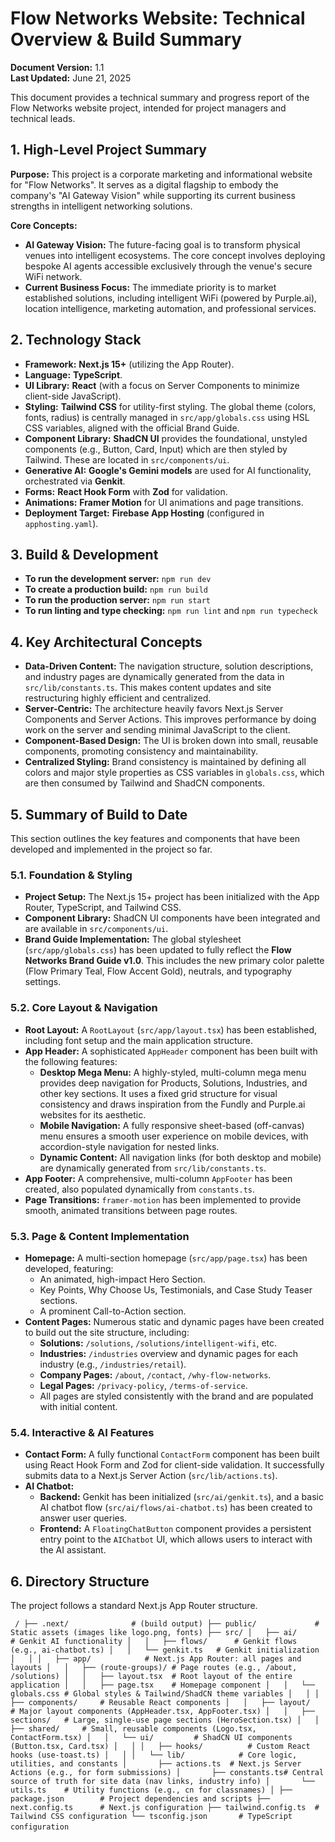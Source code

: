 
# Flow Networks Website: Technical Overview & Build Summary

**Document Version:** 1.1  
**Last Updated:** June 21, 2025

This document provides a technical summary and progress report of the Flow Networks website project, intended for project managers and technical leads.

## 1. High-Level Project Summary

**Purpose:** This project is a corporate marketing and informational website for "Flow Networks". It serves as a digital flagship to embody the company's "AI Gateway Vision" while supporting its current business strengths in intelligent networking solutions.

**Core Concepts:**
*   **AI Gateway Vision:** The future-facing goal is to transform physical venues into intelligent ecosystems. The core concept involves deploying bespoke AI agents accessible exclusively through the venue's secure WiFi network.
*   **Current Business Focus:** The immediate priority is to market established solutions, including intelligent WiFi (powered by Purple.ai), location intelligence, marketing automation, and professional services.

## 2. Technology Stack

*   **Framework:** **Next.js 15+** (utilizing the App Router).
*   **Language:** **TypeScript**.
*   **UI Library:** **React** (with a focus on Server Components to minimize client-side JavaScript).
*   **Styling:** **Tailwind CSS** for utility-first styling. The global theme (colors, fonts, radius) is centrally managed in `src/app/globals.css` using HSL CSS variables, aligned with the official Brand Guide.
*   **Component Library:** **ShadCN UI** provides the foundational, unstyled components (e.g., Button, Card, Input) which are then styled by Tailwind. These are located in `src/components/ui`.
*   **Generative AI:** **Google's Gemini models** are used for AI functionality, orchestrated via **Genkit**.
*   **Forms:** **React Hook Form** with **Zod** for validation.
*   **Animations:** **Framer Motion** for UI animations and page transitions.
*   **Deployment Target:** **Firebase App Hosting** (configured in `apphosting.yaml`).

## 3. Build & Development

*   **To run the development server:** `npm run dev`
*   **To create a production build:** `npm run build`
*   **To run the production server:** `npm run start`
*   **To run linting and type checking:** `npm run lint` and `npm run typecheck`

## 4. Key Architectural Concepts

*   **Data-Driven Content:** The navigation structure, solution descriptions, and industry pages are dynamically generated from the data in `src/lib/constants.ts`. This makes content updates and site restructuring highly efficient and centralized.
*   **Server-Centric:** The architecture heavily favors Next.js Server Components and Server Actions. This improves performance by doing work on the server and sending minimal JavaScript to the client.
*   **Component-Based Design:** The UI is broken down into small, reusable components, promoting consistency and maintainability.
*   **Centralized Styling:** Brand consistency is maintained by defining all colors and major style properties as CSS variables in `globals.css`, which are then consumed by Tailwind and ShadCN components.

## 5. Summary of Build to Date

This section outlines the key features and components that have been developed and implemented in the project so far.

### 5.1. Foundation & Styling
*   **Project Setup:** The Next.js 15+ project has been initialized with the App Router, TypeScript, and Tailwind CSS.
*   **Component Library:** ShadCN UI components have been integrated and are available in `src/components/ui`.
*   **Brand Guide Implementation:** The global stylesheet (`src/app/globals.css`) has been updated to fully reflect the **Flow Networks Brand Guide v1.0**. This includes the new primary color palette (Flow Primary Teal, Flow Accent Gold), neutrals, and typography settings.

### 5.2. Core Layout & Navigation
*   **Root Layout:** A `RootLayout` (`src/app/layout.tsx`) has been established, including font setup and the main application structure.
*   **App Header:** A sophisticated `AppHeader` component has been built with the following features:
    *   **Desktop Mega Menu:** A highly-styled, multi-column mega menu provides deep navigation for Products, Solutions, Industries, and other key sections. It uses a fixed grid structure for visual consistency and draws inspiration from the Fundly and Purple.ai websites for its aesthetic.
    *   **Mobile Navigation:** A fully responsive sheet-based (off-canvas) menu ensures a smooth user experience on mobile devices, with accordion-style navigation for nested links.
    *   **Dynamic Content:** All navigation links (for both desktop and mobile) are dynamically generated from `src/lib/constants.ts`.
*   **App Footer:** A comprehensive, multi-column `AppFooter` has been created, also populated dynamically from `constants.ts`.
*   **Page Transitions:** `framer-motion` has been implemented to provide smooth, animated transitions between page routes.

### 5.3. Page & Content Implementation
*   **Homepage:** A multi-section homepage (`src/app/page.tsx`) has been developed, featuring:
    *   An animated, high-impact Hero Section.
    *   Key Points, Why Choose Us, Testimonials, and Case Study Teaser sections.
    *   A prominent Call-to-Action section.
*   **Content Pages:** Numerous static and dynamic pages have been created to build out the site structure, including:
    *   **Solutions:** `/solutions`, `/solutions/intelligent-wifi`, etc.
    *   **Industries:** `/industries` overview and dynamic pages for each industry (e.g., `/industries/retail`).
    *   **Company Pages:** `/about`, `/contact`, `/why-flow-networks`.
    *   **Legal Pages:** `/privacy-policy`, `/terms-of-service`.
    *   All pages are styled consistently with the brand and are populated with initial content.

### 5.4. Interactive & AI Features
*   **Contact Form:** A fully functional `ContactForm` component has been built using React Hook Form and Zod for client-side validation. It successfully submits data to a Next.js Server Action (`src/lib/actions.ts`).
*   **AI Chatbot:**
    *   **Backend:** Genkit has been initialized (`src/ai/genkit.ts`), and a basic AI chatbot flow (`src/ai/flows/ai-chatbot.ts`) has been created to answer user queries.
    *   **Frontend:** A `FloatingChatButton` component provides a persistent entry point to the `AIChatbot` UI, which allows users to interact with the AI assistant.

## 6. Directory Structure

The project follows a standard Next.js App Router structure.

` ` `
/
├── .next/              # (build output)
├── public/             # Static assets (images like logo.png, fonts)
├── src/
│   ├── ai/             # Genkit AI functionality
│   │   ├── flows/      # Genkit flows (e.g., ai-chatbot.ts)
│   │   └── genkit.ts   # Genkit initialization
│   │
│   ├── app/            # Next.js App Router: all pages and layouts
│   │   ├── (route-groups)/ # Page routes (e.g., /about, /solutions)
│   │   ├── layout.tsx  # Root layout of the entire application
│   │   ├── page.tsx    # Homepage component
│   │   └── globals.css # Global styles & Tailwind/ShadCN theme variables
│   │
│   ├── components/     # Reusable React components
│   │   ├── layout/     # Major layout components (AppHeader.tsx, AppFooter.tsx)
│   │   ├── sections/   # Large, single-use page sections (HeroSection.tsx)
│   │   ├── shared/     # Small, reusable components (Logo.tsx, ContactForm.tsx)
│   │   └── ui/         # ShadCN UI components (Button.tsx, Card.tsx)
│   │
│   ├── hooks/          # Custom React hooks (use-toast.ts)
│   │
│   └── lib/            # Core logic, utilities, and constants
│       ├── actions.ts  # Next.js Server Actions (e.g., for form submissions)
│       ├── constants.ts# Central source of truth for site data (nav links, industry info)
│       └── utils.ts    # Utility functions (e.g., cn for classnames)
│
├── package.json        # Project dependencies and scripts
├── next.config.ts      # Next.js configuration
├── tailwind.config.ts  # Tailwind CSS configuration
└── tsconfig.json       # TypeScript configuration
` ` `
